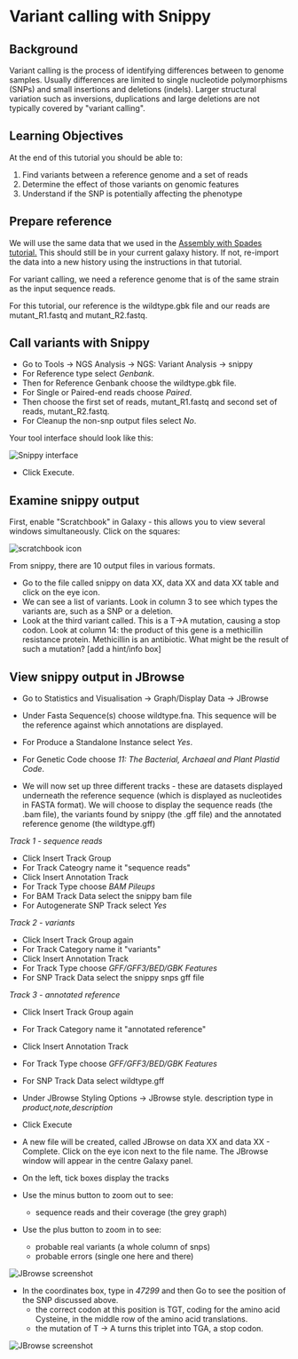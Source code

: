 # Variant calling with Snippy

## Background

Variant calling is the process of identifying differences between to genome samples.
Usually differences are limited to single nucleotide polymorphisms (SNPs) and small insertions and deletions (indels). Larger structural variation such as inversions, duplications and large deletions are not typically covered by "variant calling".

## Learning Objectives

At the end of this tutorial you should be able to:

1. Find variants between a reference genome and a set of reads
2. Determine the effect of those variants on genomic features
3. Understand if the SNP is potentially affecting the phenotype

<!---
## Experiment

FIXME: You are working on a bug and you notice one of them is forming smaller colonies than normal. You want to find out why this small colony variant (SCV) is doing at the DNA level.
--->

## Prepare reference

We will use the same data that we used in the [Assembly with Spades tutorial.](../spades/index.md) This should still be in your current galaxy history. If not, re-import the data into a new history using the instructions in that tutorial.

For variant calling, we need a reference genome that is of the same strain as the input sequence reads.

For this tutorial, our reference is the <fn>wildtype.gbk</fn> file and our reads are <fn>mutant_R1.fastq</fn> and <fn>mutant_R2.fastq</fn>.

<!--
!!! note
    Please make sure your reference genome includes all chromosomes and plasmids
-->

## Call variants with Snippy

- Go to <ss>Tools &rarr; NGS Analysis &rarr; NGS: Variant Analysis &rarr; snippy</ss>
- For <ss>Reference type</ss> select *Genbank*.
- Then for <ss>Reference Genbank</ss> choose the <fn>wildtype.gbk</fn> file.
- For <ss>Single or Paired-end reads</ss> choose *Paired*.
- Then choose the first set of reads, <fn>mutant_R1.fastq</fn> and second set of reads, <fn>mutant_R2.fastq</fn>.
- For <ss>Cleanup the non-snp output files</ss> select *No*.

Your tool interface should look like this:

![Snippy interface](images/interface.png)


- Click <ss>Execute</ss>.

## Examine snippy output

First, enable "Scratchbook" in Galaxy - this allows you to view several windows simultaneously. Click on the squares:

![scratchbook icon](images/scratchbook.png)


From snippy, there are 10 output files in various formats.

- Go to the file called <fn>snippy on data XX, data XX and data XX table</fn> and click on the eye icon.
- We can see a list of variants. Look in column 3 to see which types the variants are, such as a SNP or a deletion.
- Look at the third variant called. This is a T&rarr;A mutation, causing a stop codon. Look at column 14: the product of this gene is a methicillin resistance protein. Methicillin is an antibiotic. What might be the result of such a mutation? [add a hint/info box]

## View snippy output in JBrowse

- Go to <ss>Statistics and Visualisation &rarr; Graph/Display Data &rarr; JBrowse</ss>

- Under <ss>Fasta Sequence(s)</ss> choose <fn>wildtype.fna</fn>. This sequence will be the reference against which annotations are displayed.

- For <ss>Produce a Standalone Instance</ss> select *Yes*.

- For <ss>Genetic Code</ss> choose *11: The Bacterial, Archaeal and Plant Plastid Code*.

- We will now set up three different tracks - these are datasets displayed underneath the reference sequence (which is displayed as nucleotides in FASTA format). We will choose to display the sequence reads (the .bam file), the variants found by snippy (the .gff file) and the annotated reference genome (the wildtype.gff)

*Track 1 - sequence reads*

- Click <ss>Insert Track Group</ss>
- For <ss>Track Cateogry</ss> name it "sequence reads"
- Click <ss>Insert Annotation Track</ss>
- For <ss>Track Type</ss> choose *BAM Pileups*
- For <ss>BAM Track Data</ss> select <fn>the snippy bam file</fn>
- For <ss>Autogenerate SNP Track</ss> select *Yes*

*Track 2 - variants*

- Click <ss>Insert Track Group</ss> again
- For <ss>Track Category</ss> name it "variants"
- Click <ss>Insert Annotation Track</ss>
- For <ss>Track Type</ss> choose *GFF/GFF3/BED/GBK Features*
- For <ss>SNP Track Data</ss> select <fn>the snippy snps gff file</fn>

*Track 3 - annotated reference*

- Click <ss>Insert Track Group</ss> again
- For <ss> Track Category</ss> name it "annotated reference"
- Click <ss>Insert Annotation Track</ss>
- For <ss>Track Type</ss> choose *GFF/GFF3/BED/GBK Features*
- For <ss>SNP Track Data</ss> select <fn>wildtype.gff</fn>
- Under <ss>JBrowse Styling Options &rarr; JBrowse style. description</ss> type in *product,note,description*

- Click <ss>Execute</ss>

- A new file will be created, called <fn>JBrowse on data XX and data XX - Complete</fn>. Click on the eye icon next to the file name. The JBrowse window will appear in the centre Galaxy panel.


- On the left, tick boxes display the tracks

- Use the minus button to zoom out to see:
    - sequence reads and their coverage (the grey graph)

- Use the plus button to zoom in to see:
    - probable real variants (a whole column of snps)
    - probable errors (single one here and there)

![JBrowse screenshot](images/jbrowse1.png)


- In the coordinates box, type in *47299* and then <ss>Go</ss> to see the position of the SNP discussed above.
    - the correct codon at this position is TGT, coding for the amino acid Cysteine, in the middle row of the amino acid translations.
    - the mutation of T &rarr; A turns this triplet into TGA, a stop codon.

![JBrowse screenshot](images/jbrowse2.png)    









<!---
FIXME: talk about multimapping reads?

## Filter variants
FIXME:  vcffilter? something else?  mindepth, homozygous?

## Annotate consequencs

-- how to get ref genome in?

FIXME: snpEff - but it is hard to add a genome

!!! hint
    Just use Snippy and all this will happen magically?
--->


<!--
* SNPs can be used to build [phylogentic trees](/trees/index.md).
-->
